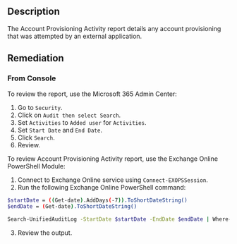 ## Description

The Account Provisioning Activity report details any account provisioning that was attempted by an external application.

## Remediation

### From Console

To review the report, use the Microsoft 365 Admin Center:

1. Go to `Security`.
2. Click on `Audit then select Search`.
3. Set `Activities` to `Added user` for `Activities`.
4. Set `Start Date` and `End Date`.
5. Click `Search`.
6. Review.

To review Account Provisioning Activity report, use the Exchange Online PowerShell Module:

1. Connect to Exchange Online service using `Connect-EXOPSSession`.
2. Run the following Exchange Online PowerShell command:

```bash
$startDate = ((Get-date).AddDays(-7)).ToShortDateString()
$endDate = (Get-date).ToShortDateString()

Search-UnifiedAuditLog -StartDate $startDate -EndDate $endDate | Where-Object { $_.Operations -eq "add user." }
```

3. Review the output.
